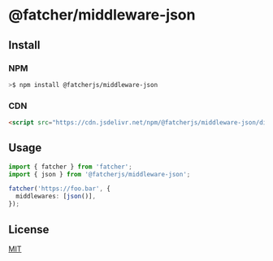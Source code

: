 # @fatcher/middleware-json

## Install

### NPM

```bash
>$ npm install @fatcherjs/middleware-json
```

### CDN

```html
<script src="https://cdn.jsdelivr.net/npm/@fatcherjs/middleware-json/dist/index.min.js"></script>
```

## Usage

```ts
import { fatcher } from 'fatcher';
import { json } from '@fatcherjs/middleware-json';

fatcher('https://foo.bar', {
  middlewares: [json()],
});
```

## License

[MIT](https://github.com/fanhaoyuan/fatcher/blob/master/LICENSE)
